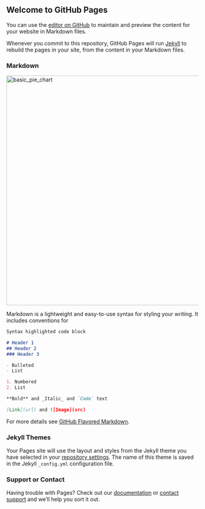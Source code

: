 ## Welcome to GitHub Pages

You can use the [editor on GitHub](https://github.com/NickelousTex/testing_repository/edit/master/README.md) to maintain and preview the content for your website in Markdown files.

Whenever you commit to this repository, GitHub Pages will run [Jekyll](https://jekyllrb.com/) to rebuild the pages in your site, from the content in your Markdown files.

### Markdown

<img src="https://plot.ly/~nickeloustex/4.png?share_key=XbL5jS1S81uSSodFKMFurf" alt="basic_pie_chart" style="max-width: 100%;width: 600px;" onerror="this.onerror=null;this.src='https://plot.ly/404.png';" data-plotly="nickeloustex/4" width="600">

Markdown is a lightweight and easy-to-use syntax for styling your writing. It includes conventions for

```markdown
Syntax highlighted code block

# Header 1
## Header 2
### Header 3

- Bulleted
- List

1. Numbered
2. List

**Bold** and _Italic_ and `Code` text

[Link](url) and ![Image](src)
```

For more details see [GitHub Flavored Markdown](https://guides.github.com/features/mastering-markdown/).

### Jekyll Themes

Your Pages site will use the layout and styles from the Jekyll theme you have selected in your [repository settings](https://github.com/NickelousTex/testing_repository/settings). The name of this theme is saved in the Jekyll `_config.yml` configuration file.

### Support or Contact

Having trouble with Pages? Check out our [documentation](https://help.github.com/categories/github-pages-basics/) or [contact support](https://github.com/contact) and we’ll help you sort it out.
